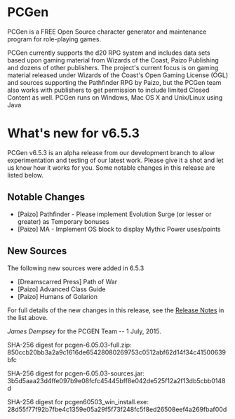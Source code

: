 # PCGen

PCGen is a FREE Open Source character generator and maintenance program for role-playing games.

PCGen currently supports the d20 RPG system and includes data sets based upon gaming material from Wizards of the Coast, Paizo Publishing and dozens of other publishers.
The project's current focus is on gaming material released under Wizards of the Coast's Open Gaming License (OGL) and sources supporting the Pathfinder RPG by Paizo, but the PCGen team also works with publishers to get permission to include limited Closed Content as well.
PCGen runs on Windows, Mac OS X and Unix/Linux using Java

# What's new for v6.5.3

PCGen v6.5.3 is an alpha release from our development branch to allow 
experimentation and testing of our latest work.
Please give it a shot and let us know how it works for you. 
Some notable changes in this release are listed below.
		 
## Notable Changes

* [Paizo] Pathfinder - Please implement Evolution Surge (or lesser or greater) as Temporary bonuses
* [Paizo] MA - Implement OS block to display Mythic Power uses/points


## New Sources

The following new sources were added in 6.5.3


* [Dreamscarred Press] Path of War
* [Paizo] Advanced Class Guide
* [Paizo] Humans of Golarion



For full details of the new changes in this release, see the 
[Release Notes](http://sourceforge.net/projects/pcgen/files/PCGen%20Unstable/6.05.03/pcgen-release-notes-60503.html/download) in the list above.

*James Dempsey* for the PCGEN Team -- 1 July, 2015.

SHA-256 digest for pcgen-6.05.03-full.zip:
850ccb20bb3a2a9c1616de65428080269753c0512abf62d14f34c41500639bfc

SHA-256 digest for pcgen-6.05.03-sources.jar:
3b5d5aaa23d4ffe097b9e08fcfc45445bff8e042de525f12a2f13db5cbb0148d

SHA-256 digest for pcgen60503_win_install.exe:
28d55f77f92b7fbe4c1359e05a29f5f73f248fc5f8ed26508eef4a269fbaf00d
